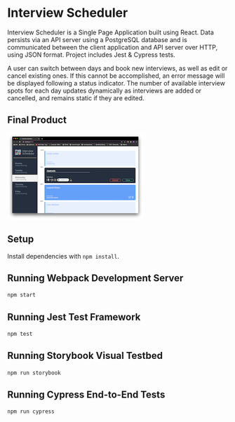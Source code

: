# Interview Scheduler
 
 Interview Scheduler is a Single Page Application built using React. Data persists via an API server using a PostgreSQL database and is communicated between the client application and API server over HTTP, using JSON format. Project includes Jest & Cypress tests.

 A user can switch between days and book new interviews, as well as edit or cancel existing ones. If this cannot be accomplished, an error message will be displayed following a status indicator. The number of available interview spots for each day updates dynamically as interviews are added or cancelled, and remains static if they are edited.

 ## Final Product

!["Creating a new appointment"](https://github.com/risatronic/scheduler/blob/master/docs/1-create.png)
![]()
![]()
![]()

## Setup

Install dependencies with `npm install`.

## Running Webpack Development Server

```sh
npm start
```

## Running Jest Test Framework

```sh
npm test
```

## Running Storybook Visual Testbed

```sh
npm run storybook
```

## Running Cypress End-to-End Tests

```sh
npm run cypress
```

